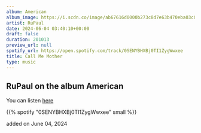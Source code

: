 ```yaml
---
album: American
album_image: https://i.scdn.co/image/ab67616d0000b273c8d7e63b470eba03c0f0d8bf
artist: RuPaul
date: 2024-06-04 03:40:10+00:00
draft: false
duration: 201013
preview_url: null
spotify_url: https://open.spotify.com/track/0SENYBHXBj0TI1ZygWwxee
title: Call Me Mother
type: music
---
```



## RuPaul on the album American

You can listen [here](https://open.spotify.com/track/0SENYBHXBj0TI1ZygWwxee)

{{% spotify "0SENYBHXBj0TI1ZygWwxee" small %}}

added on June 04, 2024
